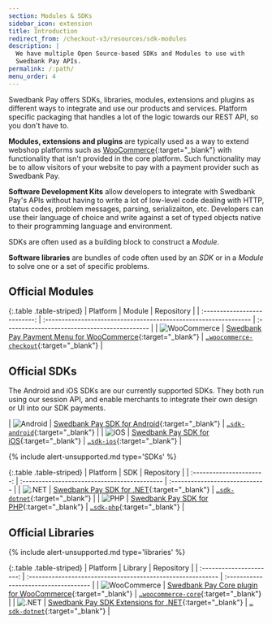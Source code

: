 ```yaml
---
section: Modules & SDKs
sidebar_icon: extension
title: Introduction
redirect_from: /checkout-v3/resources/sdk-modules
description: |
  We have multiple Open Source-based SDKs and Modules to use with
  Swedbank Pay APIs.
permalink: /:path/
menu_order: 4
---
```


Swedbank Pay offers SDKs, libraries, modules, extensions and plugins as
different ways to integrate and use our products and services. Platform specific
packaging that handles a lot of the logic towards our REST API, so you don't
have to.

**Modules, extensions and plugins** are typically used as a way to extend
webshop platforms such as [WooCommerce][woocommerce]{:target="_blank"} with
functionality that isn't provided in the core platform. Such functionality may
be to allow visitors of your website to pay with a payment provider such as
Swedbank Pay.

**Software Development Kits** allow developers to integrate with Swedbank Pay's
APIs without having to write a lot of low-level code dealing with HTTP, status
codes, problem messages, parsing, serializaiton, etc. Developers can use their
language of choice and write against a set of typed objects native to their
programming language and environment.

SDKs are often used as a building block to construct a *Module*.

**Software libraries** are bundles of code often used by an *SDK* or in a
*Module* to solve one or a set of specific problems.

## Official Modules

{:.table .table-striped}
|            Platform          | Module                                                           | Repository                                    |
| :--------------------------: | :--------------------------------------------------------------- | :-------------------------------------------- |
|   ![WooCommerce][woo-icon]   | [Swedbank Pay Payment Menu for WooCommerce][woo-checkout-link]{:target="_blank"}   | [`…woocommerce-checkout`][woo-checkout-repo]{:target="_blank"}  |

## Official SDKs

The Android and iOS SDKs are our currently supported SDKs. They both run using
our session API, and enable merchants to integrate their own design or UI into
our SDK payments.

| ![Android][android-icon] | [Swedbank Pay SDK for Android][android-link]{:target="_blank"} | [`…sdk-android`][android-repo]{:target="_blank"} |
|     ![iOS][ios-icon]     | [Swedbank Pay SDK for iOS][ios-link]{:target="_blank"}         | [`…sdk-ios`][ios-repo]{:target="_blank"}         |

{% include alert-unsupported.md type='SDKs' %}

{:.table .table-striped}
|            Platform      | SDK                                          | Repository                     |
| :----------------------: | :------------------------------------------- | :----------------------------- |
|   ![.NET][dotnet-icon]   | [Swedbank Pay SDK for .NET][dotnet-link]{:target="_blank"}     | [`…sdk-dotnet`][dotnet-repo]{:target="_blank"}   |
|     ![PHP][php-icon]     | [Swedbank Pay SDK for PHP][php-link]{:target="_blank"}         | [`…sdk-php`][php-repo]{:target="_blank"}         |

## Official Libraries

{% include alert-unsupported.md type='libraries' %}

{:.table .table-striped}
|            Platform      | Library                                                     | Repository                            |
| :----------------------: | :---------------------------------------------------------- | :------------------------------------ |
| ![WooCommerce][woo-icon] | [Swedbank Pay Core plugin for WooCommerce][woo-core-link]{:target="_blank"}   | [`…woocommerce-core`][woo-core-repo]{:target="_blank"}  |
|   ![.NET][dotnet-icon]   | [Swedbank Pay SDK Extensions for .NET][dotnet-link]{:target="_blank"}         | [`…sdk-dotnet`][dotnet-repo]{:target="_blank"}          |

[android-icon]: /assets/img/logos/android.svg
[android-link]: https://search.maven.org/artifact/com.swedbankpay.mobilesdk/mobilesdk
[android-repo]: https://github.com/SwedbankPay/swedbank-pay-sdk-android
[dotnet-icon]: /assets/img/logos/dotnet.svg
[dotnet-link]: https://www.nuget.org/packages/SwedbankPay.Sdk
[dotnet-repo]: https://github.com/SwedbankPay/swedbank-pay-sdk-dotnet
[episerver-icon]: /assets/img/logos/episerver.svg
[episerver-link]: https://www.optimizely.com/apps/swedbank-pay-checkout/
[episerver-repo]: https://github.com/SwedbankPay/swedbank-pay-episerver-checkout
[ios-icon]: /assets/img/logos/swift.svg
[ios-link]: https://cocoapods.org/pods/SwedbankPaySDK
[ios-repo]: https://github.com/SwedbankPay/swedbank-pay-sdk-ios
[js-icon]: /assets/img/logos/js.svg
[js-link]: https://www.npmjs.com/package/@swedbank-pay/sdk
[js-repo]: https://github.com/SwedbankPay/swedbank-pay-sdk-js
[magento-checkout-repo]: https://github.com/SwedbankPay/swedbank-pay-magento2-checkout
[magento-core-link]: https://packagist.org/packages/swedbank-pay/magento2-core
[magento-core-repo]: https://github.com/SwedbankPay/swedbank-pay-magento2-core
[magento-icon]: /assets/img/logos/magento.svg
[magento-payments-link]: https://packagist.org/packages/swedbank-pay/magento2-payments
[magento-payments-repo]: https://github.com/SwedbankPay/swedbank-pay-magento2-payments
[magento]: https://magento.com/
[php-icon]: /assets/img/logos/php.svg
[php-link]: https://packagist.org/packages/swedbank-pay/swedbank-pay-sdk-php
[php-repo]: https://github.com/SwedbankPay/swedbank-pay-sdk-php
[woo-checkout-link]: https://wordpress.org/plugins/swedbank-pay-payment-menu/
[woo-checkout-repo]: https://github.com/SwedbankPay/swedbank-pay-woocommerce-paymentmenu
[woo-core-link]: https://packagist.org/packages/swedbank-pay/swedbank-pay-woocommerce-core
[woo-core-repo]: https://github.com/SwedbankPay/swedbank-pay-woocommerce-core
[woo-icon]: /assets/img/logos/woocommerce.svg
[woocommerce]: https://woocommerce.com/
